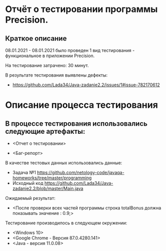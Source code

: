 # Отчёт о тестировании программы Precision.
  ## Краткое описание
08.01.2021 - 08.01.2021 было проведен 1 вид тестирования - функциональное в приложении Precision.

На тестирование затрачено: 30 минут.

В результате тестирования выявлены дефекты:

* <https://github.com/Lada34/Java-zadanie2.2/issues/1#issue-782170612>

# Описание процесса тестирования

## В процессе тестирования использовались следующие артефакты:

* <Отчет о тестировании>

* <Баг-репорт>

В качестве тестовых данных использовались данные: 
* Задача №1 <https://github.com/netology-code/javaqa-homeworks/tree/master/programming>
* Исходный код <https://github.com/Lada34/Java-zadanie2.2/blob/master/Main.java>

Ожидаемый результат:
* <После проверки всех частей программы строка totalBonus должна показывать значение : 0.9;>

Тестирование производилось в следующем окружении:

* <Windows 10>
* <Google Chrome - Версия 87.0.4280.141>
* <Java - версия 11.0.08>